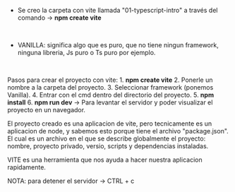 - Se creo la carpeta con vite llamada "01-typescript-intro" a través del comando → **npm create vite**
<br>

- VANILLA: significa algo que es puro, que no tiene ningun framework, ninguna libreria, Js puro o Ts puro por ejemplo.
<br>

Pasos para crear el proyecto con vite:
    1. **npm create vite**
    2. Ponerle un nombre a la carpeta del proyecto.
    3. Seleccionar framework (ponemos Vanilla).
    4. Entrar con el cmd dentro del directorio del proyecto.
    5. **npm install**
    6. **npm run dev** → Para levantar el servidor y poder visualizar el proyecto en un navegador.

El proyecto creado es una aplicacion de vite, pero tecnicamente es un aplicacion de node, y sabemos esto porque tiene el archivo "package.json". El cual es un archivo en el que se describe globalmente el proyecto: nombre, proyecto privado, versio, scripts y dependencias instaladas.

VITE es una herramienta que nos ayuda a hacer nuestra aplicacion rapidamente.

NOTA: para detener el servidor → CTRL + c